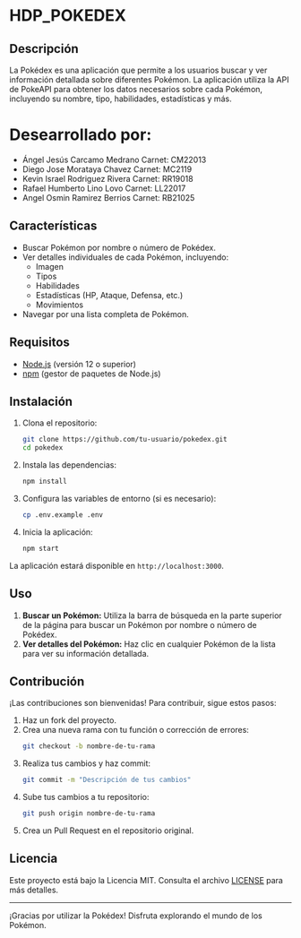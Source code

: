 # HDP_POKEDEX

## Descripción

La Pokédex es una aplicación que permite a los usuarios buscar y ver información detallada sobre diferentes Pokémon. La aplicación utiliza la API de PokeAPI para obtener los datos necesarios sobre cada Pokémon, incluyendo su nombre, tipo, habilidades, estadísticas y más.

# Desearrollado por:
 - Ángel Jesús Carcamo Medrano Carnet: CM22013 
 - Diego Jose Morataya Chavez Carnet: MC2119 
 - Kevin Israel Rodriguez Rivera Carnet: RR19018 
 - Rafael Humberto Lino Lovo Carnet: LL22017
 - Angel Osmin Ramirez Berrios Carnet: RB21025 


## Características

- Buscar Pokémon por nombre o número de Pokédex.
- Ver detalles individuales de cada Pokémon, incluyendo:
  - Imagen
  - Tipos
  - Habilidades
  - Estadísticas (HP, Ataque, Defensa, etc.)
  - Movimientos
- Navegar por una lista completa de Pokémon.

## Requisitos

- [Node.js](https://nodejs.org/) (versión 12 o superior)
- [npm](https://www.npmjs.com/) (gestor de paquetes de Node.js)

## Instalación

1. Clona el repositorio:
    ```bash
    git clone https://github.com/tu-usuario/pokedex.git
    cd pokedex
    ```

2. Instala las dependencias:
    ```bash
    npm install
    ```

3. Configura las variables de entorno (si es necesario):
    ```bash
    cp .env.example .env
    ```

4. Inicia la aplicación:
    ```bash
    npm start
    ```

La aplicación estará disponible en `http://localhost:3000`.

## Uso

1. **Buscar un Pokémon:** Utiliza la barra de búsqueda en la parte superior de la página para buscar un Pokémon por nombre o número de Pokédex.
2. **Ver detalles del Pokémon:** Haz clic en cualquier Pokémon de la lista para ver su información detallada.

## Contribución

¡Las contribuciones son bienvenidas! Para contribuir, sigue estos pasos:

1. Haz un fork del proyecto.
2. Crea una nueva rama con tu función o corrección de errores:
    ```bash
    git checkout -b nombre-de-tu-rama
    ```
3. Realiza tus cambios y haz commit:
    ```bash
    git commit -m "Descripción de tus cambios"
    ```
4. Sube tus cambios a tu repositorio:
    ```bash
    git push origin nombre-de-tu-rama
    ```
5. Crea un Pull Request en el repositorio original.

## Licencia

Este proyecto está bajo la Licencia MIT. Consulta el archivo [LICENSE](LICENSE) para más detalles.



---

¡Gracias por utilizar la Pokédex! Disfruta explorando el mundo de los Pokémon.
